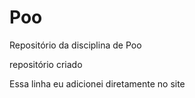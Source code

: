 # Poo
Repositório da disciplina de Poo

repositório criado 

Essa linha eu adicionei diretamente no site

